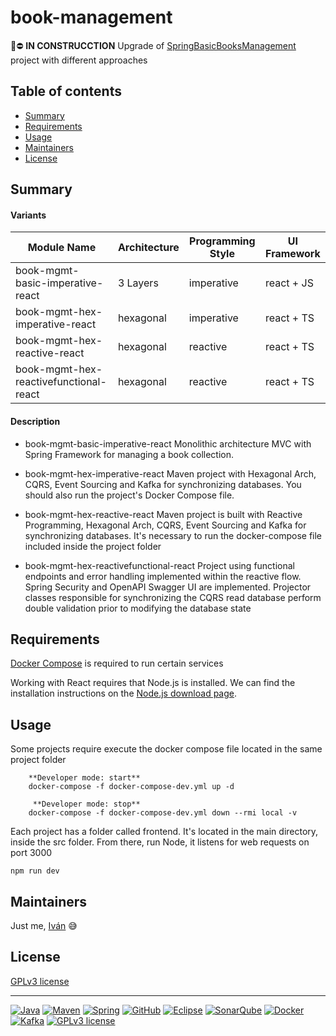 
# book-management

 :rotating_light::no_entry: **IN CONSTRUCCTION**
Upgrade of [SpringBasicBooksManagement](https://github.com/Ivan-Montes/SpringBasicBooksManagement) project with different approaches

## Table of contents

- [Summary](#summary)
- [Requirements](#requirements)
- [Usage](#usage)
- [Maintainers](#maintainers)
- [License](#license)


## Summary

#### Variants

| Module Name | Architecture | Programming Style | UI Framework |
|-----|-----|-----|-----|
| book-mgmt-basic-imperative-react | 3 Layers | imperative | react  + JS |
| book-mgmt-hex-imperative-react | hexagonal | imperative | react + TS | 
| book-mgmt-hex-reactive-react | hexagonal | reactive | react + TS | 
| book-mgmt-hex-reactivefunctional-react | hexagonal | reactive | react + TS | 


#### Description

- book-mgmt-basic-imperative-react
Monolithic architecture MVC with Spring Framework for managing a book collection.

- book-mgmt-hex-imperative-react
Maven project with Hexagonal Arch, CQRS, Event Sourcing and Kafka for synchronizing databases. You should also run the project's Docker Compose file.

- book-mgmt-hex-reactive-react
Maven project is built with Reactive Programming, Hexagonal Arch, CQRS, Event Sourcing and Kafka for synchronizing databases. It's necessary to run the docker-compose file 
included inside the project folder

- book-mgmt-hex-reactivefunctional-react
Project using functional endpoints and error handling implemented within the reactive flow. Spring Security and OpenAPI Swagger UI are implemented. Projector classes responsible for synchronizing the CQRS read database perform double validation prior to modifying the database state
     

## Requirements

[Docker Compose](https://docs.docker.com/compose/install/) is required to run certain services

Working with React requires that Node.js is installed. We can find the installation instructions on the [Node.js download page](https://nodejs.org/en/download).

   
## Usage
  
Some projects require execute the docker compose file located in the same project folder

```    
    **Developer mode: start**  
    docker-compose -f docker-compose-dev.yml up -d
    
     **Developer mode: stop**
    docker-compose -f docker-compose-dev.yml down --rmi local -v

```

Each project has a folder called frontend. It's located in the main directory, inside the src folder. From there, run Node, it listens for web requests on port 3000

```
npm run dev
```
  
  
## Maintainers

Just me, [Iván](https://github.com/Ivan-Montes) :sweat_smile:


## License

[GPLv3 license](https://choosealicense.com/licenses/gpl-3.0/)


---


[![Java](https://badgen.net/static/JavaSE/21/orange)](https://www.java.com/es/)
[![Maven](https://badgen.net/badge/icon/maven?icon=maven&label&color=red)](https://https://maven.apache.org/)
[![Spring](https://img.shields.io/badge/spring-blue?logo=Spring&logoColor=white)](https://spring.io)
[![GitHub](https://badgen.net/badge/icon/github?icon=github&label)](https://github.com)
[![Eclipse](https://badgen.net/badge/icon/eclipse?icon=eclipse&label)](https://https://eclipse.org/)
[![SonarQube](https://badgen.net/badge/icon/sonarqube?icon=sonarqube&label&color=purple)](https://www.sonarsource.com/products/sonarqube/downloads/)
[![Docker](https://badgen.net/badge/icon/docker?icon=docker&label)](https://www.docker.com/)
[![Kafka](https://badgen.net/static/Apache/Kafka/cyan)](https://kafka.apache.org/)
[![GPLv3 license](https://badgen.net/static/License/GPLv3/blue)](https://choosealicense.com/licenses/gpl-3.0/)
